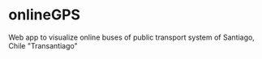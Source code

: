 # onlineGPS
Web app to visualize online buses of public transport system of Santiago, Chile "Transantiago"
